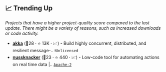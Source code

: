 ## 📈 Trending Up

_Projects that have a higher project-quality score compared to the last update. There might be a variety of reasons, such as increased downloads or code activity._

- <b><a href="https://github.com/akka/akka">akka</a></b> (🥇28 ·  ⭐ 13K · 📈) - Build highly concurrent, distributed, and resilient message-.. <code>❗Unlicensed</code>
- <b><a href="https://github.com/TouK/nussknacker">nussknacker</a></b> (🥈23 ·  ⭐ 440 · 📈) - Low-code tool for automating actions on real time data |.. <code><a href="http://bit.ly/3nYMfla">Apache-2</a></code>

